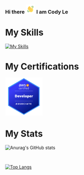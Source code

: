 ### Hi there <img src="./wave.gif" alt="Waving hand animated gif" height="30" width="30" /> I am Cody Le
 
<!--
**Codyle212/Codyle212** is a ✨ _special_ ✨ repository because its `README.md` (this file) appears on your GitHub profile.

Here are some ideas to get you started:
 🎈 I’m a software developer with experience in front-end and back-end technologies, I bring a strong understanding of modern web development practices to every project I work on. With expertise in building RESTful APIs using frameworks such as Express.js and Django, as well as proficiency in popular front-end libraries such as React and Redux, I have the ability to create robust and efficient applications that meet the needs of clients and users alike. Alongside my technical skills, I am a collaborative team player with a strong work ethic and a commitment to delivering high-quality work on time and on budget. Whether working on a large-scale project or a small prototype, I am passionate about solving complex problems and bringing innovative solutions to life.
- 🔭 I’m currently working on ...
- 🌱 I’m currently learning ...
- 👯 I’m looking to collaborate on ...
- 🤔 I’m looking for help with ...
- 💬 Ask me about ...
- 📫 How to reach me: ...
- 😄 Pronouns: ...
- ⚡ Fun fact: ...
-->

# My Skills
[![My Skills](https://skillicons.dev/icons?i=html,css,tailwind,materialui,js,ts,react,redux,vite,nodejs,express,next,postman,postgres,mongodb,py,cpp,aws,azure,docker,kubernetes,go&perline=8)](https://skillicons.dev)

# My Certifications
<a href="https://www.credly.com/badges/8a700487-49a9-44c9-97bf-19b5e8b829a7/public_url"><img src="./aws-certified-developer-associate.png?raw=true" width="120" height="120"></a>

# My Stats

![Anurag's GitHub stats](https://github-readme-stats.vercel.app/api?username=Codyle212&show_icons=true&theme=radical)

<br>

[![Top Langs](https://github-readme-stats.vercel.app/api/top-langs/?username=Codyle212&layout=compact)](https://github.com/anuraghazra/github-readme-stats)

